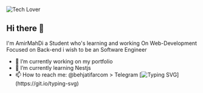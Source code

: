 

![Tech Lover](https://github.com/BEPb/BEPb/blob/main/src/header_.png)
## Hi there 👋
I'm AmirMahDi a Student who's learning and working On Web-Development Focused on Back-end
i wish to be an Software Engineer
- 🔭 I’m currently working on my portfolio
- 🌱 I’m currently learning Nestjs
- 📫 How to reach me: @behjatifarcom > Telegram
 [![Typing SVG](https://readme-typing-svg.demolab.com?font=Fira+Code&pause=1000&width=435&lines=Adventure+Awaits..)](https://git.io/typing-svg)
<!--
**AmirMahDiBehjatifar/AmirMahDiBehjatifar** is a ✨ _special_ ✨ repository because its `README.md` (this file) appears on your GitHub profile.



- 🔭 I’m currently working on my portfolio
- 🌱 I’m currently learning Nestjs
**- 👯 I’m looking to collaborate on ...
**- 🤔 I’m looking for help with ...
** - 💬 Ask me about ...
- 📫 How to reach me: @behjatifarcom > Telegram 
**- 😄 Pronouns: ...
- ⚡ Fun fact: Bugs are things that you can learn from
-->
